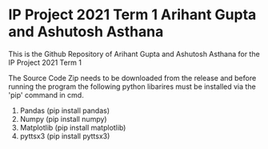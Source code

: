 # IP Project 2021 Term 1 Arihant Gupta and Ashutosh Asthana
This is the Github Repository of Arihant Gupta and Ashutosh Asthana for the IP Project 2021 Term 1

The Source Code Zip needs to be downloaded from the release and before running the program the following python libarires must be installed via the 'pip' command in cmd.

1. Pandas (pip install pandas)
2. Numpy (pip install numpy)
3. Matplotlib (pip install matplotlib)
4. pyttsx3 (pip install pyttsx3)
